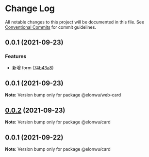# Change Log

All notable changes to this project will be documented in this file.
See [Conventional Commits](https://conventionalcommits.org) for commit guidelines.

## 0.0.1 (2021-09-23)


### Features

* 新增 form ([74b43a8](https://github.com/ElonWu/ui/commit/74b43a8387e1fb0f3495e16161d49d816254a4dc))





## 0.0.1 (2021-09-23)

**Note:** Version bump only for package @elonwu/web-card





## [0.0.2](https://github.com/ElonWu/ui/compare/@elonwu/card@0.0.1...@elonwu/card@0.0.2) (2021-09-23)

**Note:** Version bump only for package @elonwu/card





## 0.0.1 (2021-09-22)

**Note:** Version bump only for package @elonwu/card
